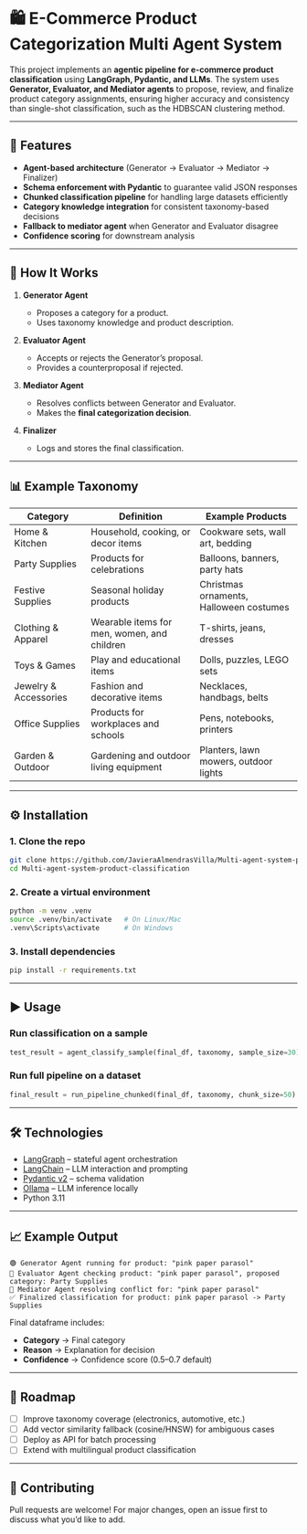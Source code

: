 # 🛍️ E-Commerce Product Categorization Multi Agent System

This project implements an **agentic pipeline for e-commerce product classification** using **LangGraph, Pydantic, and LLMs**.
The system uses **Generator, Evaluator, and Mediator agents** to propose, review, and finalize product category assignments, ensuring higher accuracy and consistency than single-shot classification, such as the HDBSCAN clustering method.

---

## 🚀 Features

* **Agent-based architecture** (Generator → Evaluator → Mediator → Finalizer)
* **Schema enforcement with Pydantic** to guarantee valid JSON responses
* **Chunked classification pipeline** for handling large datasets efficiently
* **Category knowledge integration** for consistent taxonomy-based decisions
* **Fallback to mediator agent** when Generator and Evaluator disagree
* **Confidence scoring** for downstream analysis

---

## 🧠 How It Works

1. **Generator Agent**

   * Proposes a category for a product.
   * Uses taxonomy knowledge and product description.

2. **Evaluator Agent**

   * Accepts or rejects the Generator’s proposal.
   * Provides a counterproposal if rejected.

3. **Mediator Agent**

   * Resolves conflicts between Generator and Evaluator.
   * Makes the **final categorization decision**.

4. **Finalizer**

   * Logs and stores the final classification.

---

## 📊 Example Taxonomy

| Category              | Definition                                  | Example Products                        |
| --------------------- | ------------------------------------------- | --------------------------------------- |
| Home & Kitchen        | Household, cooking, or decor items          | Cookware sets, wall art, bedding        |
| Party Supplies        | Products for celebrations                   | Balloons, banners, party hats           |
| Festive Supplies      | Seasonal holiday products                   | Christmas ornaments, Halloween costumes |
| Clothing & Apparel    | Wearable items for men, women, and children | T-shirts, jeans, dresses                |
| Toys & Games          | Play and educational items                  | Dolls, puzzles, LEGO sets               |
| Jewelry & Accessories | Fashion and decorative items                | Necklaces, handbags, belts              |
| Office Supplies       | Products for workplaces and schools         | Pens, notebooks, printers               |
| Garden & Outdoor      | Gardening and outdoor living equipment      | Planters, lawn mowers, outdoor lights   |

---

## ⚙️ Installation

### 1. Clone the repo

```bash
git clone https://github.com/JavieraAlmendrasVilla/Multi-agent-system-product-classification.git
cd Multi-agent-system-product-classification
```

### 2. Create a virtual environment

```bash
python -m venv .venv
source .venv/bin/activate   # On Linux/Mac
.venv\Scripts\activate      # On Windows
```

### 3. Install dependencies

```bash
pip install -r requirements.txt
```

---

## ▶️ Usage

### Run classification on a sample

```python
test_result = agent_classify_sample(final_df, taxonomy, sample_size=30)
```

### Run full pipeline on a dataset

```python
final_result = run_pipeline_chunked(final_df, taxonomy, chunk_size=50)
```

---

## 🛠️ Technologies

* [LangGraph](https://www.langchain.com/langgraph) – stateful agent orchestration
* [LangChain](https://www.langchain.com/) – LLM interaction and prompting
* [Pydantic v2](https://docs.pydantic.dev/) – schema validation
* [Ollama](https://ollama.ai/) – LLM inference locally
* Python 3.11

---

## 📈 Example Output

```
🟢 Generator Agent running for product: "pink paper parasol"
🔎 Evaluator Agent checking product: "pink paper parasol", proposed category: Party Supplies
🤝 Mediator Agent resolving conflict for: "pink paper parasol"
✅ Finalized classification for product: pink paper parasol -> Party Supplies
```

Final dataframe includes:

* **Category** → Final category
* **Reason** → Explanation for decision
* **Confidence** → Confidence score (0.5–0.7 default)

---

## 🧪 Roadmap

* [ ] Improve taxonomy coverage (electronics, automotive, etc.)
* [ ] Add vector similarity fallback (cosine/HNSW) for ambiguous cases
* [ ] Deploy as API for batch processing
* [ ] Extend with multilingual product classification

---

## 🤝 Contributing

Pull requests are welcome! For major changes, open an issue first to discuss what you’d like to add.



